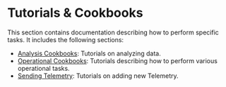 # Tutorials & Cookbooks

This section contains documentation describing how to perform specific tasks. It includes the following sections:

- [Analysis Cookbooks](analysis/index.md): Tutorials on analyzing data.
- [Operational Cookbooks](operational/index.md): Tutorials describing how to perform various operational tasks.
- [Sending Telemetry](/datasets/new_data.md): Tutorials on adding new Telemetry.
